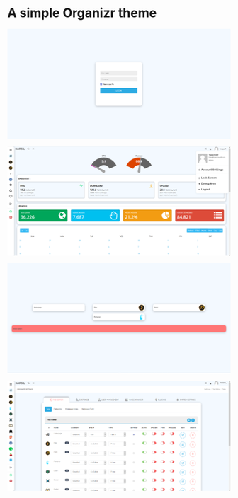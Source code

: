# A simple Organizr theme

![Login page](https://raw.githubusercontent.com/tmayoff/OrganizrTheme/master/docs/images/Login.png)

![Homepage](https://raw.githubusercontent.com/tmayoff/OrganizrTheme/master/docs/images/Homepage.png)

![Splash](https://raw.githubusercontent.com/tmayoff/OrganizrTheme/master/docs/images/Splash.png)

![Settings](https://raw.githubusercontent.com/tmayoff/OrganizrTheme/master/docs/images/Settings.png)
